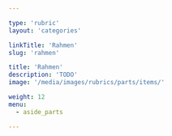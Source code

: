 ```yaml
---

type: 'rubric'
layout: 'categories'

linkTitle: 'Rahmen'
slug: 'rahmen'

title: 'Rahmen' 
description: 'TODO'
image: '/media/images/rubrics/parts/items/'

weight: 12
menu:
  - aside_parts

---
```

